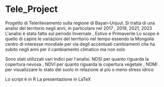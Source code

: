# Tele_Project
Progetto di Telerilevamento sulla regione di Bayan-Unjuul.
Si tratta di una analisi del territorio negli anni, in particolare nel 2017 , 2019, 2021, 2023
L'analisi è stata fatta sul periodo Invernale , Estivo e Primaverile
Lo scopo è quello di capire le variazioni del territorio nel tempo essendo la Mongolia centro di interesse mondiale per via degli accentuati cambiamenti che ha subito negli anni per il cambiamento climatico ma non solo

Sono stati utilizzati vari Indici per l'analisi. NDSI per quanto riguarda la copertura nevosa ; NDVI per quanto riguarda la copertura vegetale ; NDMI per visualizzare lo stato del suolo in relazione al più o meno stress idrico

Lo script è in R
La presentazione in LaTeX
